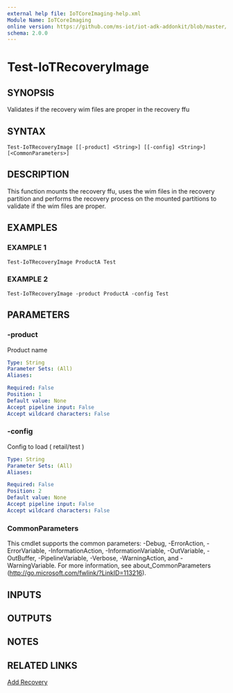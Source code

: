 ```yaml
---
external help file: IoTCoreImaging-help.xml
Module Name: IoTCoreImaging
online version: https://github.com/ms-iot/iot-adk-addonkit/blob/master/Tools/IoTCoreImaging/Docs/Test-IoTRecoveryImage.md
schema: 2.0.0
---
```


# Test-IoTRecoveryImage

## SYNOPSIS
Validates if the recovery wim files are proper in the recovery ffu

## SYNTAX

```
Test-IoTRecoveryImage [[-product] <String>] [[-config] <String>] [<CommonParameters>]
```

## DESCRIPTION
This function mounts the recovery ffu, uses the wim files in the recovery partition and performs the recovery process on the mounted partitions to validate if the wim files are proper.

## EXAMPLES

### EXAMPLE 1
```
Test-IoTRecoveryImage ProductA Test
```

### EXAMPLE 2
```
Test-IoTRecoveryImage -product ProductA -config Test
```

## PARAMETERS

### -product
Product name

```yaml
Type: String
Parameter Sets: (All)
Aliases:

Required: False
Position: 1
Default value: None
Accept pipeline input: False
Accept wildcard characters: False
```

### -config
Config to load ( retail/test )

```yaml
Type: String
Parameter Sets: (All)
Aliases:

Required: False
Position: 2
Default value: None
Accept pipeline input: False
Accept wildcard characters: False
```

### CommonParameters
This cmdlet supports the common parameters: -Debug, -ErrorAction, -ErrorVariable, -InformationAction, -InformationVariable, -OutVariable, -OutBuffer, -PipelineVariable, -Verbose, -WarningAction, and -WarningVariable.
For more information, see about_CommonParameters (http://go.microsoft.com/fwlink/?LinkID=113216).

## INPUTS

## OUTPUTS

## NOTES

## RELATED LINKS

[Add Recovery](https://docs.microsoft.com/windows-hardware/manufacture/iot/recovery-mechanism)

